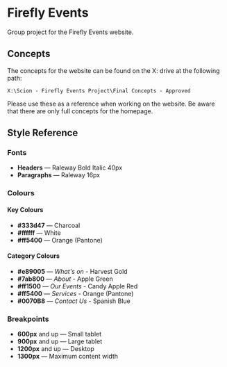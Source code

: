 # Firefly Events
Group project for the Firefly Events website.
## Concepts
The concepts for the website can be found on the X: drive at the following path:

`X:\Scion - Firefly Events Project\Final Concepts - Approved`

Please use these as a reference when working on the website. Be aware that there are only full concepts for the homepage.

## Style Reference
### Fonts
* **Headers** — Raleway Bold Italic 40px
* **Paragraphs** — Raleway 16px

### Colours
#### Key Colours
* **#333d47** — Charcoal
* **#ffffff** — White
* **#ff5400** — Orange (Pantone)

#### Category Colours
* **#e89005** — *What's on* - Harvest Gold
* **#7ab800** — *About* - Apple Green
* **#ff1500** — *Our Events* - Candy Apple Red
* **#ff5400** — *Services* - Orange (Pantone)
* **#0070B8** — *Contact Us* - Spanish Blue

### Breakpoints
* **600px** and up — Small tablet
* **900px** and up — Large tablet
* **1200px** and up — Desktop
* **1300px** — Maximum content width
